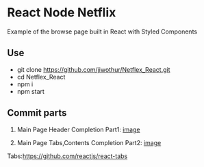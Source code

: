 # React Node Netflix
Example of the browse page built in React with Styled Components

## Use
* git clone https://github.com/jiwothur/Netflex_React.git
* cd Netflex_React
* npm i
* npm start

## Commit parts
1. Main Page Header Completion
Part1: [image](https://user-images.githubusercontent.com/46639966/77138515-a5b5c780-6ab5-11ea-8619-45460f7f4364.PNG)

2. Main Page Tabs,Contents Completion
Part2: [image](https://user-images.githubusercontent.com/46639966/77402328-d6696a00-6df1-11ea-8306-d93a6e756405.PNG)

Tabs:https://github.com/reactjs/react-tabs
